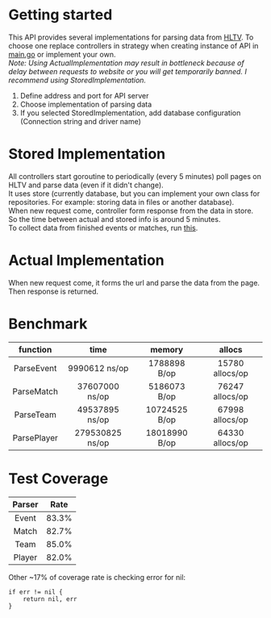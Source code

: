# Getting started
This API provides several implementations for parsing data from [HLTV](https://hltv.org). To choose one replace controllers in strategy when creating instance of API in [main.go](cmd/app/main.go) or implement your own. <br/>
*Note: Using ActualImplementation may result in bottleneck because of delay between requests to website or you will get temporarily banned. I recommend using StoredImplementation.* <br/>

1. Define address and port for API server
2. Choose implementation of parsing data
3. If you selected StoredImplementation, add database configuration (Connection string and driver name)

# Stored Implementation
All controllers start goroutine to periodically (every 5 minutes) poll pages on HLTV and parse data (even if it didn't change). <br/>
It uses store (currently database, but you can implement your own class for repositories. For example: storing data in files or another database). <br/>
When new request come, controller form response from the data in store. So the time between actual and stored info is around 5 minutes. <br/>
To collect data from finished events or matches, run [this](cmd/parse/parseFinished.go).

# Actual Implementation
When new request come, it forms the url and parse the data from the page. Then response is returned. <br/>

# Benchmark
|function|time|memory|allocs|
|:--------:|:----:|:------:|:------:|
|ParseEvent|9990612 ns/op|1788898 B/op|15780 allocs/op|
|ParseMatch|37607000 ns/op|5186073 B/op|76247 allocs/op|
|ParseTeam|49537895 ns/op|10724525 B/op|67998 allocs/op|
|ParsePlayer|279530825 ns/op|18018990 B/op|64330 allocs/op|

# Test Coverage
|Parser|Rate|
|:--------:|:----:|
|Event|83.3%|
|Match|82.7%|
|Team|85.0%|
|Player|82.0%|

Other ~17% of coverage rate is checking error for nil:
```
if err != nil {
    return nil, err
}
```